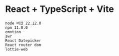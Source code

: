 # React + TypeScript + Vite

```
node 버전 22.12.0
npm 11.0.0
emotion
swr
React Datepicker
React router dom
lottie-web
```
